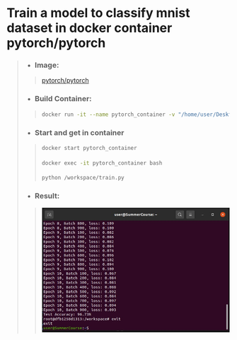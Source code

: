 # Train a model to classify mnist dataset in docker container pytorch/pytorch
>* ### Image: 
>>[pytorch/pytorch](https://hub.docker.com/r/pytorch/pytorch/tags)
>
>
>* ### Build Container:
>>```bash
>> docker run -it --name pytorch_container -v "/home/user/Desktop/SummerCourse/Week 1/HW1":/workspace pytorch/pytorch:2.4.0-cuda11.8-cudnn9-devel
>>```
>
>
>* ### Start and get in container
>>```bash
>> docker start pytorch_container
>>
>> docker exec -it pytorch_container bash
>>
>> python /workspace/train.py
>>```
>
>
>* ### Result:
>>![result](/Images/HW1.jpg)

